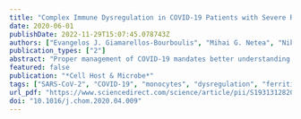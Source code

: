 ```yaml
---
title: "Complex Immune Dysregulation in COVID-19 Patients with Severe Respiratory Failure"
date: 2020-06-01
publishDate: 2022-11-29T15:07:45.078743Z
authors: ["Evangelos J. Giamarellos-Bourboulis", "Mihai G. Netea", "Nikoletta Rovina", "Karolina Akinosoglou", "Anastasia Antoniadou", "Nikolaos Antonakos", "Georgia Damoraki", "Theologia Gkavogianni", "Maria-Evangelia Adami", "Paraskevi Katsaounou", "Maria Ntaganou", "Magdalini Kyriakopoulou", "George Dimopoulos", "Ioannis Koutsodimitropoulos", "Dimitrios Velissaris", "Panagiotis Koufargyris", "Athanassios Karageorgos", "Konstantina Katrini", "Vasileios Lekakis", "Mihaela Lupse", "Antigone Kotsaki", "George Renieris", "Danai Theodoulou", "Vassiliki Panou", "Evangelia Koukaki", "Nikolaos Koulouris", "Charalambos Gogos", "Antonia Koutsoukou"]
publication_types: ["2"]
abstract: "Proper management of COVID-19 mandates better understanding of disease pathogenesis. The sudden clinical deterioration 7–8 days after initial symptom onset suggests that severe respiratory failure (SRF) in COVID-19 is driven by a unique pattern of immune dysfunction. We studied immune responses of 54 COVID-19 patients, 28 of whom had SRF. All patients with SRF displayed either macrophage activation syndrome (MAS) or very low human leukocyte antigen D related (HLA-DR) expression accompanied by profound depletion of CD4 lymphocytes, CD19 lymphocytes, and natural killer (NK) cells. Tumor necrosis factor-α (TNF-α) and interleukin-6 (IL-6) production by circulating monocytes was sustained, a pattern distinct from bacterial sepsis or influenza. SARS-CoV-2 patient plasma inhibited HLA-DR expression, and this was partially restored by the IL-6 blocker Tocilizumab; off-label Tocilizumab treatment of patients was accompanied by increase in circulating lymphocytes. Thus, the unique pattern of immune dysregulation in severe COVID-19 is characterized by IL-6-mediated low HLA-DR expression and lymphopenia, associated with sustained cytokine production and hyper-inflammation."
featured: false
publication: "*Cell Host & Microbe*"
tags: ["SARS-CoV-2", "COVID-19", "monocytes", "dysregulation", "ferritin", "HLA-DR", "interleukin-6", "lymphopenia", "macrophage activation", "respiratory failure"]
url_pdf: "https://www.sciencedirect.com/science/article/pii/S1931312820302365"
doi: "10.1016/j.chom.2020.04.009"
---
```


